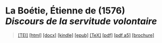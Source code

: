 # La Boétie, Étienne de (1576)  <em>Discours de la servitude volontaire</em> 

>  <a target="_blank" title="Source XML/TEI" class="mime48 tei" href="https://hurlus.github.io/tei/laboetie1562_servitude.xml">[TEI]</a>  <a target="_blank" title="HTML une page" class="mime48 html" href="https://hurlus.github.io/laboetie1562_servitude/laboetie1562_servitude.html">[html]</a>  <a target="_blank" title="Bureautique (LibreOffice, MS.Word)" class="mime48 docx" href="https://hurlus.github.io/laboetie1562_servitude/laboetie1562_servitude.docx">[docx]</a>  <a target="_blank" title="Amazon.kindle" class="mime48 mobi" href="https://hurlus.github.io/laboetie1562_servitude/laboetie1562_servitude.mobi">[kindle]</a>  <a target="_blank" title="EPUB, pour liseuses et téléphones" class="mime48 epub" href="https://hurlus.github.io/laboetie1562_servitude/laboetie1562_servitude.epub">[epub]</a>  <a target="_blank" title="LaTeX" class="mime48 tex" href="https://hurlus.github.io/laboetie1562_servitude/laboetie1562_servitude.tex">[TeX]</a>  <a target="_blank" title="PDF à imprimer, A4 2 colonnes" class="mime48 pdf" href="https://hurlus.github.io/laboetie1562_servitude/laboetie1562_servitude.pdf">[pdf]</a>  <a target="_blank" title="PDF à lire, A5 une colonne" class="mime48 a5" href="https://hurlus.github.io/laboetie1562_servitude/laboetie1562_servitude_a5.pdf">[pdf a5]</a>  <a target="_blank" title="Brochure à agrafer, pdf imposé pour imprimante recto/verso" class="mime48 brochure" href="https://hurlus.github.io/laboetie1562_servitude/laboetie1562_servitude_brochure.pdf">[brochure]</a> 
